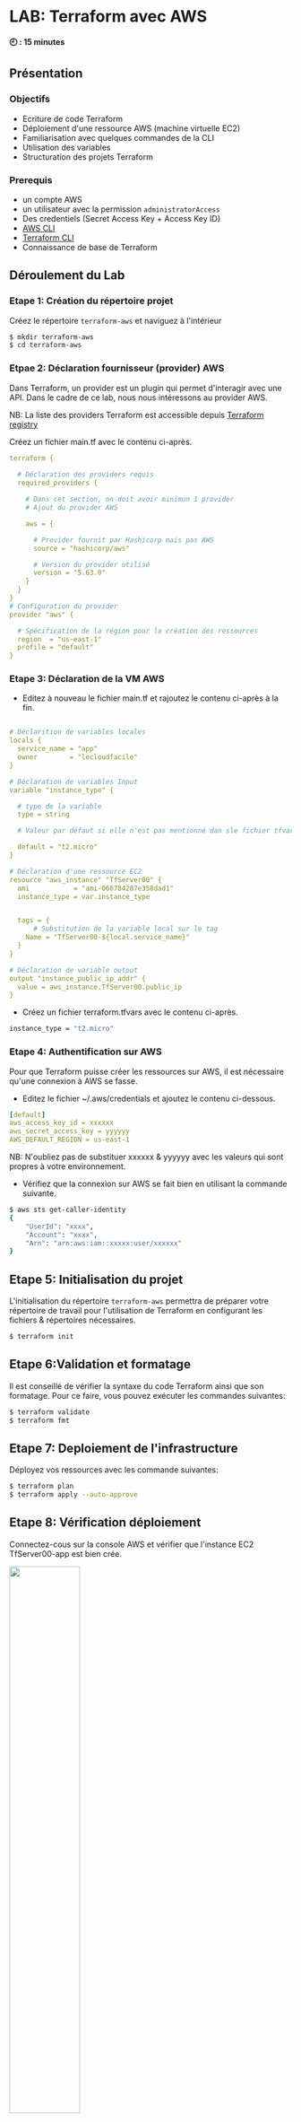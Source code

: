 # LAB: Terraform avec AWS

**🕘 : 15 minutes**

## Présentation

### Objectifs

- Ecriture de code Terraform
- Déploiement d'une ressource AWS (machine virtuelle EC2)
- Familiarisation avec quelques commandes de la CLI
- Utilisation des variables
- Structuration des projets Terraform

### Prerequis

- un compte AWS
- un utilisateur avec la permission `administratorAccess`
- Des credentiels (Secret Access Key + Access Key ID)
- [AWS CLI](https://docs.aws.amazon.com/cli/latest/userguide/getting-started-install.html)
- [Terraform CLI](https://developer.hashicorp.com/terraform/install)
- Connaissance de base de Terraform

## Déroulement du Lab

### Etape 1: Création du répertoire projet

Créez le répertoire `terraform-aws` et naviguez à l'intérieur

```sh
$ mkdir terraform-aws
$ cd terraform-aws
```

### Etpae 2: Déclaration fournisseur (provider) AWS

Dans Terraform, un provider est un plugin qui permet d'interagir avec une API. Dans le cadre de ce lab, nous nous intéressons au provider AWS.

NB: La liste des providers Terraform est accessible depuis [Terraform registry](https://registry.terraform.io/?product_intent=terraform)


Créez un fichier main.tf avec le contenu ci-après.

```yaml
terraform {
  
  # Déclaration des providers requis
  required_providers {

    # Dans cet section, on doit avoir minimun 1 provider
    # Ajout du provider AWS

    aws = {

      # Provider fournit par Hashicorp mais pas AWS
      source = "hashicorp/aws" 

      # Version du provider utilisé
      version = "5.63.0" 
    }
  }
}
# Configuration du provider
provider "aws" {

  # Spécification de la région pour la création des ressources
  region  = "us-east-1"
  profile = "default"
}

```

### Etape 3: Déclaration de la VM AWS

- Editez à nouveau le fichier main.tf et rajoutez le contenu ci-après à la fin.

```yaml

# Déclarition de variables locales
locals {
  service_name = "app"
  owner        = "lecloudfacile"
}

# Déclaration de variables Input
variable "instance_type" {

  # type de la variable
  type = string

  # Valeur par défaut si elle n'est pas mentionné dan sle fichier tfvars our fourni à l'execution

  default = "t2.micro"
}

# Déclaration d'une ressource EC2
resource "aws_instance" "TfServer00" {
  ami           = "ami-066784287e358dad1"
  instance_type = var.instance_type


  tags = {
      # Substitution de la variable local sur le tag
    Name = "TfServer00-${local.service_name}"
  }
}

# Déclaration de variable output
output "instance_public_ip_addr" {
  value = aws_instance.TfServer00.public_ip
}

```

- Créez un fichier terraform.tfvars avec le contenu ci-après.

```sh
instance_type = "t2.micro"
```


### Etape 4: Authentification sur AWS 

Pour que Terraform puisse créer les ressources sur AWS, il est nécessaire qu'une connexion à AWS se fasse. 

- Editez le fichier ~/.aws/credentials et ajoutez le contenu ci-dessous.

```yaml
[default]
aws_access_key_id = xxxxxx
aws_secret_access_key = yyyyyy
AWS_DEFAULT_REGION = us-east-1
```

NB: N'oubliez pas de substituer xxxxxx & yyyyyy avec les valeurs qui sont propres à votre environnement.


- Vérifiez que la connexion sur AWS se fait bien en utilisant la commande suivante.

```sh
$ aws sts get-caller-identity
{
    "UserId": "xxxx",
    "Account": "xxxx",
    "Arn": "arn:aws:iam::xxxxx:user/xxxxxx"
}
```

## Etape 5: Initialisation du projet

L'initialisation du répertoire `terraform-aws` permettra de préparer votre répertoire de travail pour l'utilisation de Terraform en configurant les fichiers & répertoires nécessaires.

 ```sh
$ terraform init
 ```

## Etape 6:Validation et formatage

Il est conseillé de vérifier la syntaxe du code Terraform ainsi que son formatage. Pour ce faire, vous pouvez exécuter les commandes suivantes:

```sh
$ terraform validate
$ terraform fmt
```


## Etape 7: Deploiement de l'infrastructure

Déployez vos ressources avec les commande suivantes:

```sh
$ terraform plan
$ terraform apply --auto-approve
```

## Etape 8: Vérification déploiement

Connectez-cous sur la console AWS et vérifier que l'instance EC2 TfServer00-app est bien crée.

<img width=50% src="/img/part/07/07/terraform_aws_ec2.png" />

## Etape 9: Décommissionnement de l'infrastructure

Détruisez l'infrastructure crée dans ce lab avec la commande suivante

```sh
$ terraform destroy --auto-approve
```

## Best practices

Pour une meilleure maintenabilité du code Terraform, il est recommandé de le séparer dans plusieurs fichiers. Par exemple:

- providers.tf => configuration des providers
- variables.tf => variables inputs
- outputs.tf => Variables outputs
- main.tf => Code pour la création d'une ressource EC2


## Référence

- [Variable input](https://www.terraform.io/docs/language/values/variables.html#declaring-an-input-variable)

- [Variables locaux](https://developer.hashicorp.com/terraform/language/values/locals#declaring-a-local-value)

- [Variables output](https://www.terraform.io/docs/language/values/outputs.html#declaring-an-output-value)

- [Started Lab Terraform](https://developer.hashicorp.com/terraform/tutorials/aws-get-started/aws-build)